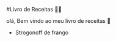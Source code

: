#Livro de Receitas :man_cook:

olá, Bem vindo ao meu livro de receitas :wave:

- Strogonoff de frango